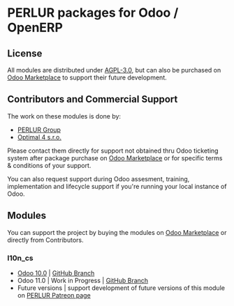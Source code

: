 # PERLUR packages for Odoo / OpenERP

## License
All modules are distributed under [AGPL-3.0](https://opensource.org/licenses/AGPL-3.0), but can also be purchased on [Odoo Marketplace](https://www.odoo.com/apps) to support their future development. 

## Contributors and Commercial Support
The work on these modules is done by:
* [PERLUR Group](https://www.perlur.cloud/)
* [Optimal 4 s.r.o.](https://www.optimal4.cz/)

Please contact them directly for support not obtained thru Odoo ticketing system after package purchase on [Odoo Marketplace](https://www.odoo.com/apps) or for specific terms & conditions of your support.

You can also request support during Odoo assesment, training, implementation and lifecycle support if you're running your local instance of Odoo.

## Modules
You can support the project by buying the modules on [Odoo Marketplace](https://www.odoo.com/apps) or directly from Contributors.

### l10n_cs
* [Odoo 10.0](https://www.odoo.com/apps/modules/10.0/l10n_cs/) | [GitHub Branch](https://github.com/PERLUR/odoo-packages/tree/10.0/l10n_cs)
* Odoo 11.0 | Work in Progress | [GitHub Branch](https://github.com/PERLUR/odoo-packages/tree/11.0/l10n_cs)
* Future versions | support development of future versions of this module on [PERLUR Patreon page](https://www.patreon.com/perlur)
